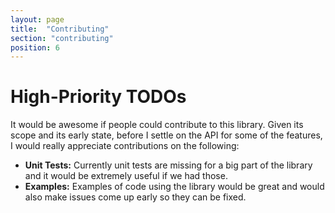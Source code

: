 ```yaml
---
layout: page
title:  "Contributing"
section: "contributing"
position: 6
---
```


# High-Priority TODOs

It would be awesome if people could contribute to this library. Given 
its scope and its early state, before I settle on the API for some of 
the features, I would really appreciate contributions on the following:
- **Unit Tests:** Currently unit tests are missing for a big part of the 
  library and it would be extremely useful if we had those.
- **Examples:** Examples of code using the library would be great and 
  would also make issues come up early so they can be fixed.
